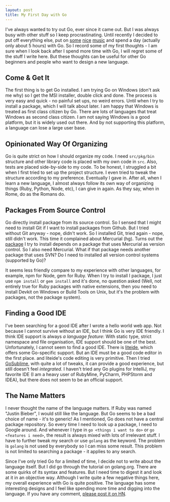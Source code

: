 ```yaml
---
layout: post
title: My First Day with Go
---
```


I've always wanted to try out Go, ever since it came out. But I was always busy with other stuff so I keep procrastinating. Until recently I decided to put off everything else, put on [some](http://www.youtube.com/watch?v=QUQsqBqxoR4) [nice](http://www.youtube.com/watch?v=RBumgq5yVrA) [music](http://www.youtube.com/watch?v=47dtFZ8CFo8) and spend a day (actually only about 5 hours) with Go. So I record some of my first thoughts - I am sure when I look back after I spend more time with Go, I will regret some of the stuff I write here. But these thoughts can be useful for other Go beginners and people who want to design a new language.

## Come & Get It

The first thing is to get Go installed. I am trying Go on Windows (don't ask me why) so I get the MSI installer, double click and done. The process is very easy and quick - no painful set ups, no weird errors. Until when I try to install a package, which I will talk about later. I am happy that Windows is treated as first class citizen by Go. There are lots of languages that treat Windows as second class citizen. I am not saying Windows is a good platform, but it is widely used out there. And by not supporting this platform, a language can lose a large user base.

## Opinionated Way Of Organizing

Go is quite strict on how I should organize my code. I need `src/pkg/bin` structure and other library code is placed with my own code in `src`. Also, tests are placed side-by-side to my code. To be honest, I struggled a bit when I first tried to set up the project structure. I even tried to tweak the structure according to my preference. Eventually I gave in. After all, when I learn a new language, I almost always follow its own way of organizing things (Ruby, Python, Node, etc), I can give in again. As they say, when in Rome, do as the Romans do.

## Packages From Source Control

Go directly install package from its source control. So I sensed that I might need to install Git if I want to install packages from Github. But I tried without Git anyway - nope, didn't work. So I installed Git, tried again - nope, still didn't work. This time it complained about Mercurial (hg). Turns out the [package](https://github.com/hoisie/web) I try to install depends on a package that uses Mercurial as version control. So I also need Mercurial. What if that package needs another package that uses SVN? Do I need to installed all version control systems (supported by Go)?

It seems less friendly compare to my experience with other languages, for example, npm for Node, gem for Ruby. When I try to install I package, I just use `npm install` or `gem install` and it's done, no question asked (Well, not entirely true for Ruby packages with native extensions, then you need to install Devkit on Windows or Build Tools on Unix, but it's the problem with packages, not the package system).

## Finding a Good IDE

I've been searching for a good IDE after I wrote a hello world web app. Not because I cannot survive without an IDE, but I think Go is very IDE friendly. I think IDE support is always *a language feature*: With static type, strict namespace and file organisation, IDE support should be one of the best. Unfortunately, I cannot seem to find a good IDE. There is [liteide](https://code.google.com/p/liteide/), which offers some Go-specific support. But an IDE must be a good code editor in the first place. and liteide's code editing is very primitive. Then I tried [GoSublime](https://github.com/DisposaBoy/GoSublime), with quite a lot of tweaks, it can provide a good experience, but still doesn't feel *integrated*. I haven't tried any Go plugins for IntelliJ, my favorite IDE (I am a heavy user of RubyMine, PyCharm, PHPStorm and IDEA), but there does not seem to be an official support.

## The Name Matters

I never thought the name of the language matters. If Ruby was named "Justin Bieber", I would still like the language. But Go seems to be a bad choice of name - it's to generic! As I mentioned, Go does not have a central package repository. So every time I need to look up a package, I need to Google around. And whenever I type in `go <things i want to do>` or `go <features i need>`, the result is always mixed with lots of irrelevant stuff. I have to further tweak my search or use `golang` as the keyword. The problem is `golang` is not used by everybody so I can miss some result. This problem is not limited to searching a package - it applies to any search.

Since I've only tried Go for a limited of time, I decide not to write about the language itself. But I did go through the tutorial on golang.org. There are some quirks of its syntax and features. But I need time to digest it and look at it in an objective way. Although I write quite a few negative things here, my overall experience with Go is quite positive. The language has some interesting designs and I feel like spending more time and digging into the language. If you have any comment, [please post it on HN](http://news.ycombinator.com/item?id=6306919).